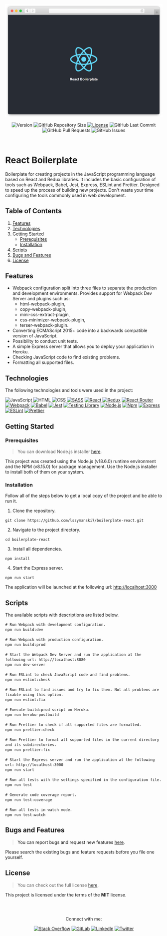 <!-- APPLICATION PREVIEW -->
<div align="center">
  
  ![React Boilerplate Header](./docs/application.png)
  
</div>

<!-- SHIELDS -->
<div align="center">
  
  ![Version](https://img.shields.io/badge/version-1.0.0-blue?label=Version&labelColor=424242)
  ![GitHub Repository Size](https://img.shields.io/github/repo-size/lszymanski7/boilerplate-react?label=Size&labelColor=424242)
  [![License](https://img.shields.io/badge/License-MIT-yellow.svg?label=License&labelColor=424242)](https://github.com/lszymanski7/boilerplate-react/blob/main/LICENSE.md)
  ![GitHub Last Commit](https://img.shields.io/github/last-commit/lszymanski7/boilerplate-react?label=Last%20Commit&labelColor=424242)
  ![GitHub Pull Requests](https://img.shields.io/github/issues-pr/lszymanski7/boilerplate-react?label=Pull%20Requests&labelColor=424242)
  ![GitHub Issues](https://img.shields.io/github/issues/lszymanski7/boilerplate-react?label=Issues&labelColor=424242)
  
</div>

<br/>

<!-- REACT BOILERPLATE -->
# React Boilerplate
Boilerplate for creating projects in the JavaScript programming language based on React and Redux libraries. It includes the basic configuration of tools such as Webpack, Babel, Jest, Express, ESLint and Prettier. Designed to speed up the process of building new projects. Don't waste your time configuring the tools commonly used in web development.

<!-- TABLE OF CONTENTS -->
## Table of Contents
<ol>
  <li><a href="#features">Features</a></li>
  <li><a href="#technologies">Technologies</a></li>
  <li>
    <a href="#getting-started">Getting Started</a>
    <ul>
      <li><a href="#prerequisites">Prerequisites</a></li>
      <li><a href="#installation">Installation</a></li>
    </ul>
  </li>
  <li><a href="#scripts">Scripts</a></li>
  <li><a href="#bugs-and-features">Bugs and Features</a></li>
  <li><a href="#license">License</a></li>
</ol>
  
<!-- FEATURES -->
## Features
- Webpack configuration split into three files to separate the production and development environments. Provides support for Webpack Dev Server and plugins such as: 
  - html-webpack-plugin,
  - copy-webpack-plugin,
  - mini-css-extract-plugin,
  - css-minimizer-webpack-plugin,
  - terser-webpack-plugin.
- Converting ECMAScript 2015+ code into a backwards compatible version of JavaScript. 
- Possibility to conduct unit tests.
- A simple Express server that allows you to deploy your application in Heroku.
- Checking JavaScript code to find existing problems.
- Formatting all supported files.

<!-- TECHNOLOGIES -->
## Technologies
The following technologies and tools were used in the project:

![JavaScript](https://img.shields.io/badge/JavaScript-424242?style=flat&logo=javascript&logoColor=F7DF1E)
![HTML](https://img.shields.io/badge/HTML-424242?style=flat&logo=html5&logoColor=E34F26)
![CSS](https://img.shields.io/badge/CSS-424242?style=flat&logo=css3&logoColor=1572B6)
[![SASS](https://img.shields.io/badge/SASS%20|%20v1.53.0-424242?style=flat&logo=SASS&logoColor=CC6699)](https://sass-lang.com)
[![React](https://img.shields.io/badge/React%20|%20v18.1.0-424242?style=flat&logo=react&logoColor=61DAFB)](https://reactjs.org)
[![Redux](https://img.shields.io/badge/Redux%20|%20v4.2.0-424242?style=flat&logo=redux&logoColor=764ABC)](https://redux.js.org)
[![React Router](https://img.shields.io/badge/React%20Router%20|%20v6.3.0-424242?logo=react-router&logoColor=CA4245)](https://reactrouter.com)
[![Webpack](https://img.shields.io/badge/Webpack%20|%20v5.72.1-424242?style=flat&logo=webpack&logoColor=8DD6F9)](https://webpack.js.org)
[![Babel](https://img.shields.io/badge/Babel%20|%20v7.18.0-424242?style=flat&logo=babel&logoColor=F9DC3E)](https://babeljs.io)
[![Jest](https://img.shields.io/badge/Jest%20|%20v28.1.3-424242?style=flat&logo=jest&logoColor=C21325)](https://jestjs.io)
[![Testing Library](https://img.shields.io/badge/Testing%20Library%20|%20v8.16.0-424242?style=flat&logo=testinglibrary&logoColor=E33332)](https://testing-library.com)
[![Node.js](https://img.shields.io/badge/Node.js%20|%20v18.6.0-424242?style=flat&logo=node.js&logoColor=339933)](https://nodejs.org/en)
[![Npm](https://img.shields.io/badge/Npm%20|%20v8.15.0-424242?style=flat&logo=npm&logoColor=CB3837)](https://npmjs.com)
[![Express](https://img.shields.io/badge/Express%20%7C%20v4.18.1-424242?style=flat&logo=express&logoColor=FFFFFF)](https://expressjs.com)
[![ESLint](https://img.shields.io/badge/ESLint%20%7C%20v8.19.0-424242?style=flat&logo=eslint&logoColor=4B32C3)](https://eslint.org)
[![Prettier](https://img.shields.io/badge/Prettier%20%7C%20v2.7.1-424242?style=flat&logo=prettier&logoColor=F7B93E)](https://prettier.io)

<!-- Getting Started -->
## Getting Started

<!-- Prerequisites -->
### Prerequisites
> You can download Node.js installer [here](https://nodejs.org/en/download).

This project was created using the Node.js (v18.6.0) runtime environment and the NPM (v8.15.0) for package management. Use the Node.js installer to install both of them on your system.
  
<!-- Installation -->
### Installation
Follow all of the steps below to get a local copy of the project and be able to run it.

1. Clone the repository.
```
git clone https://github.com/lszymanski7/boilerplate-react.git
```
2. Navigate to the project directory.
```
cd boilerplate-react
```
3. Install all dependencies.
```
npm install
```
4. Start the Express server.
```
npm run start
```

The application will be launched at the following url: <a href="http://localhost:3000">http://localhost:3000<a/>

<!-- SCRIPTS -->
## Scripts
The available scripts with descriptions are listed below.

```properties
# Run Webpack with development configuration.
npm run build:dev

# Run Webpack with production configuration.
npm run build:prod

# Start the Webpack Dev Server and run the application at the following url: http://localhost:8080
npm run dev-server

# Run ESLint to check JavaScript code and find problems.
npm run eslint:check

# Run ESLint to find issues and try to fix them. Not all problems are fixable using this option.
npm run eslint:fix

# Execute build:prod script on Heroku.
npm run heroku-postbuild

# Run Prettier to check if all supported files are formatted. 
npm run prettier:check

# Run Prettier to format all supported files in the current directory and its subdirectories.
npm run prettier:fix

# Start the Express server and run the application at the following url: http://localhost:3000
npm run start

# Run all tests with the settings specified in the configuration file.
npm run test

# Generate code coverage report.
npm run test:coverage

# Run all tests in watch mode.
npm run test:watch
```
  
<!-- BUGS AND FEATURES -->
## Bugs and Features  
> You can report bugs and request new features [here](https://github.com/lszymanski7/boilerplate-react/issues). 
  
Please search the existing bugs and feature requests before you file one yourself.

<!-- LICENSE -->
## License
> You can check out the full license [here](https://github.com/lszymanski7/boilerplate-react/blob/main/LICENSE.md).
  
This project is licensed under the terms of the **MIT** license.
  
<br/>
 
<!-- LINKS -->
##
<div align="center">
  <p>Connect with me:</p>
  
  [![Stack Overflow](https://img.shields.io/badge/Stack%20Overflow-F58025?style=flat&logo=stackoverflow&logoColor=white)](https://stackoverflow.com/users/18706083)
  [![GitLab](https://img.shields.io/badge/GitLab-424242?style=flat&logo=gitlab)](https://gitlab.com/lszymanski7)
  [![LinkedIn](https://img.shields.io/badge/LinkedIn-0A66C2?style=flat&logo=linkedin)](https://linkedin.com/in/lszymanski7)
  [![Twitter](https://img.shields.io/twitter/follow/lszymanski7_?label=Twitter&style=social)](https://twitter.com/lszymanski7_)
  
</div>
